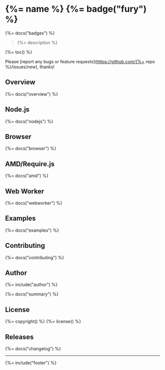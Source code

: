 # {%= name %} {%= badge("fury") %}
{%= docs("badges") %}

> {%= description %}

{%= toc() %}

Please [report any bugs or feature requests](https://github.com/{%= repo %}/issues/new), thanks!

## Overview
{%= docs("overview") %}

## Node.js
{%= docs("nodejs") %}

## Browser
{%= docs("browser") %}

## AMD/Require.js
{%= docs("amd") %}

## Web Worker
{%= docs("webworker") %}

## Examples
{%= docs("examples") %}

## Contributing
{%= docs("contributing") %}

## Author
{%= include("author") %}

{%= docs("summary") %}

## License
{%= copyright() %}
{%= license() %}

## Releases
{%= docs("changelog") %}

***

{%= include("footer") %}